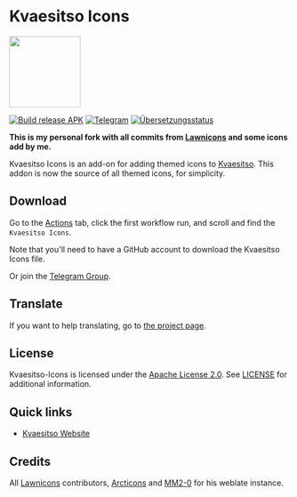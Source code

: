 # Kvaesitso Icons
<img src="https://github.com/daywalk3r666/Kvaesitso-Icons/blob/main/app/src/main/res/mipmap-xxxhdpi/ic_launcher_round.png" width="128">

[![Build release APK](https://github.com/daywalk3r666/Kvaesitso-Icons/actions/workflows/build_release_apk.yml/badge.svg)](https://github.com/daywalk3r666/Kvaesitso-Icons/actions/workflows/build_release_apk.yml)
[![Telegram](https://img.shields.io/endpoint?url=https%3A%2F%2Ftg.sumanjay.workers.dev%2FKvaesitsoIcons)](https://t.me/KvaesitsoIcons)
[![Übersetzungsstatus](https://i18n.mm20.de/widgets/kvaesitso-icons/-/strings/svg-badge.svg)](https://i18n.mm20.de/projects/kvaesitso-icons/strings/)

**This is my personal fork with all commits from [Lawnicons](https://github.com/LawnchairLauncher/lawnicons) and some icons add by me.**

Kvaesitso Icons is an add-on for adding themed icons to [Kvaesitso](https://github.com/MM2-0/Kvaesitso).
This addon is now the source of all themed icons, for simplicity.


## Download

Go to the [Actions](https://github.com/daywalk3r666/lawnicons/actions/workflows/build_release_apk.yml) tab,
click the first workflow run, and scroll and find the `Kvaesitso Icons`.

Note that you'll need to have a GitHub account to download the Kvaesitso Icons file.

Or join the [Telegram Group](https://t.me/KvaesitsoIcons).

## Translate

If you want to help translating, go to [the project page](https://i18n.mm20.de/projects/kvaesitso-icons/strings/).

## License

Kvaesitso-Icons is licensed under the [Apache License 2.0](https://www.apache.org/licenses/LICENSE-2.0). See [LICENSE](LICENSE) for additional information.

## Quick links

- [Kvaesitso Website](https://kvaesitso.mm20.de/)

## Credits

All [Lawnicons](https://github.com/LawnchairLauncher/lawnicons) contributors, [Arcticons](https://github.com/Donnnno/Arcticons) and [MM2-0](https://github.com/MM2-0) for his weblate instance.
